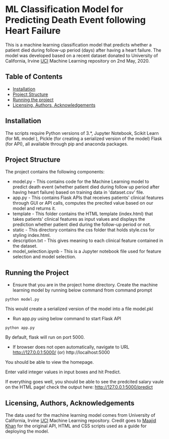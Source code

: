 # ML Classification Model for Predicting Death Event following Heart Failure

This is a machine learning classification model that predicts whether a patient died during follow-up period (days) after having a heart failure. The model was developed based on a recent dataset donated to University of California, Irvine [UCI](https://archive.ics.uci.edu/ml/datasets/Heart+failure+clinical+records) Machine Learning repository on 2nd May, 2020.

## Table of Contents
* [Installation](#Installation)
* [Project Structure](#Structure)
* [Running the project](#Running)
* [Licensing, Authors, Acknowledgements](#Licensing)

## Installation <a name="Installation"></a>
The scripts require Python versions of 3.*, Jupyter Notebook, Scikit Learn (for ML model ), Pickle (for creating a serialized version of the model) Flask (for API), all available through pip and anaconda packages.

## Project Structure <a name="Structure"></a>
The project contains the following components:
* model.py - This contains code for the Machine Learning model to predict death event (whether patient died during follow up period after having heart failure) based on training data in 'dataset.csv' file.
* app.py - This contains Flask APIs that receives patients' clinical features through GUI or API calls, computes the precited value based on our model and returns it.
* template - This folder contains the HTML template (index.html) that takes patients' clinical features as input values and displays the prediction whether patient died during the follow-up period or not.
* static - This directory contains the css folder that holds style.css for styling index.html.
* description.txt - This gives meaning to each clinical feature contained in the dataset.
* model_selection.ipynb - This is a Jupyter notebook file used for feature selection and model selection.

## Running the Project <a name="Running"></a>
* Ensure that you are in the project home directory. Create the machine learning model by running below command from command prompt
```
python model.py
```
This would create a serialized version of the model into a file model.pkl

* Run app.py using below command to start Flask API
```
python app.py
```
By default, flask will run on port 5000.

* If browser does not open automatically, navigate to URL http://127.0.0.1:5000/ (or) http://localhost:5000

You should be able to view the homepage.

Enter valid integer values in input boxes and hit Predict.

If everything goes well, you should  be able to see the predcited salary vaule on the HTML page!
check the output here: http://127.0.0.1:5000/predict

## Licensing, Authors, Acknowledgements <a name="Licensing"></a>
The data used for the machine learning model comes from University of California, Irvine [UCI](https://archive.ics.uci.edu/ml/datasets/Heart+failure+clinical+records) Machine Learning repository. Credit goes to [Maajid Khan](https://github.com/MaajidKhan/DeployMLModel-Flask) for the original API, HTML and CSS scripts used as a guide for deploying the model.
